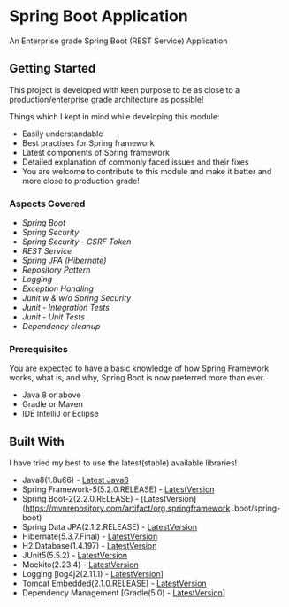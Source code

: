 # Spring Boot Application
An Enterprise grade Spring Boot (REST Service) Application

## Getting Started

This project is developed with keen purpose to be as close to a production/enterprise grade architecture as possible!

Things which I kept in mind while developing this module:
* Easily understandable
* Best practises for Spring framework
* Latest components of Spring framework
* Detailed explanation of commonly faced issues and their fixes
* You are welcome to contribute to this module and make it better and more close to production grade!

### Aspects Covered
* *Spring Boot*
* *Spring Security*
* *Spring Security - CSRF Token*
* *REST Service*
* *Spring JPA (Hibernate)*
* *Repository Pattern*
* *Logging*
* *Exception Handling*
* *Junit w & w/o Spring Security*
* *Junit - Integration Tests*
* *Junit - Unit Tests*
* *Dependency cleanup*

### Prerequisites

You are expected to have a basic knowledge of how Spring Framework works, what is, and why, Spring Boot is now preferred
 more than ever.

* Java 8 or above
* Gradle or Maven
* IDE IntelliJ or Eclipse

## Built With
I have tried my best to use the latest(stable) available libraries!

* Java8(1.8u66) - [Latest Java8](https://www.oracle.com/technetwork/java/javase/downloads/jdk8-downloads-2133151.html)
* Spring Framework-5(5.2.0.RELEASE) - [LatestVersion](https://mvnrepository.com/artifact/org.springframework/spring-web)
* Spring Boot-2(2.2.0.RELEASE) - [LatestVersion](https://mvnrepository.com/artifact/org.springframework
.boot/spring-boot)
* Spring Data JPA(2.1.2.RELEASE) - [LatestVersion](https://mvnrepository.com/artifact/org.springframework.data/spring-data-jpa)
* Hibernate(5.3.7.Final) - [LatestVersion](https://mvnrepository.com/artifact/org.hibernate/hibernate-core)
* H2 Database(1.4.197) - [LatestVersion](https://mvnrepository.com/artifact/com.h2database/h2)
* JUnit5(5.5.2) - [LatestVersion](https://mvnrepository.com/artifact/org.junit.jupiter)
* Mockito(2.23.4) - [LatestVersion](https://mvnrepository.com/artifact/org.mockito/mockito-core)
* Logging [log4j2(2.11.1) - [LatestVersion](https://mvnrepository.com/artifact/org.apache.logging.log4j)]
* Tomcat Embedded(2.1.0.RELEASE) - [LatestVersion](https://mvnrepository.com/artifact/org.springframework.boot/spring-boot-starter-tomcat)
* Dependency Management [Gradle(5.0) - [LatestVersion](https://gradle.org/releases/)]


